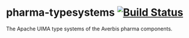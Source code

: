 # pharma-typesystems [![Build Status](https://travis-ci.com/averbis/pharma-typesystems.svg?branch=master)](https://travis-ci.com/averbis/pharma-typesystems)
The Apache UIMA type systems of the Averbis pharma components.
